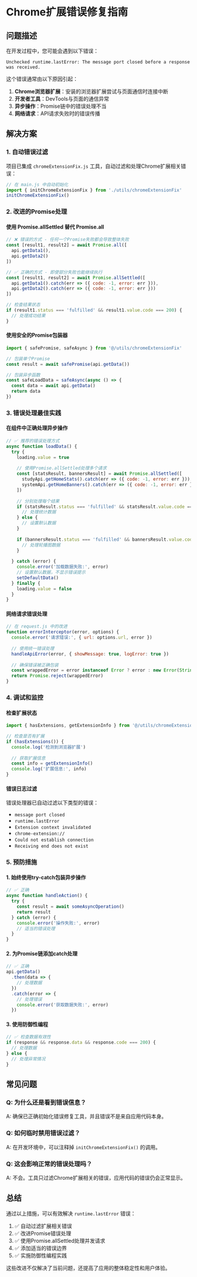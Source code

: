 # Chrome扩展错误修复指南

## 问题描述

在开发过程中，您可能会遇到以下错误：

```
Unchecked runtime.lastError: The message port closed before a response was received.
```

这个错误通常由以下原因引起：

1. **Chrome浏览器扩展**：安装的浏览器扩展尝试与页面通信时连接中断
2. **开发者工具**：DevTools与页面的通信异常
3. **异步操作**：Promise链中的错误处理不当
4. **网络请求**：API请求失败时的错误传播

## 解决方案

### 1. 自动错误过滤

项目已集成 `chromeExtensionFix.js` 工具，自动过滤和处理Chrome扩展相关错误：

```javascript
// 在 main.js 中自动初始化
import { initChromeExtensionFix } from './utils/chromeExtensionFix'
initChromeExtensionFix()
```

### 2. 改进的Promise处理

#### 使用 Promise.allSettled 替代 Promise.all

```javascript
// ❌ 错误的方式 - 任何一个Promise失败都会导致整体失败
const [result1, result2] = await Promise.all([
  api.getData1(),
  api.getData2()
])

// ✅ 正确的方式 - 即使部分失败也能继续执行
const [result1, result2] = await Promise.allSettled([
  api.getData1().catch(err => ({ code: -1, error: err })),
  api.getData2().catch(err => ({ code: -1, error: err }))
])

// 检查结果状态
if (result1.status === 'fulfilled' && result1.value.code === 200) {
  // 处理成功结果
}
```

#### 使用安全的Promise包装器

```javascript
import { safePromise, safeAsync } from '@/utils/chromeExtensionFix'

// 包装单个Promise
const result = await safePromise(api.getData())

// 包装异步函数
const safeLoadData = safeAsync(async () => {
  const data = await api.getData()
  return data
})
```

### 3. 错误处理最佳实践

#### 在组件中正确处理异步操作

```javascript
// ✅ 推荐的错误处理方式
async function loadData() {
  try {
    loading.value = true
    
    // 使用Promise.allSettled处理多个请求
    const [statsResult, bannersResult] = await Promise.allSettled([
      studyApi.getHomeStats().catch(err => ({ code: -1, error: err })),
      systemApi.getHomeBanners().catch(err => ({ code: -1, error: err }))
    ])
    
    // 分别处理每个结果
    if (statsResult.status === 'fulfilled' && statsResult.value.code === 200) {
      // 处理统计数据
    } else {
      // 设置默认数据
    }
    
    if (bannersResult.status === 'fulfilled' && bannersResult.value.code === 200) {
      // 处理轮播图数据
    }
    
  } catch (error) {
    console.error('加载数据失败:', error)
    // 设置默认数据，不显示错误提示
    setDefaultData()
  } finally {
    loading.value = false
  }
}
```

#### 网络请求错误处理

```javascript
// 在 request.js 中的改进
function errorInterceptor(error, options) {
  console.error('请求错误:', { url: options.url, error })
  
  // 使用统一错误处理
  handleApiError(error, { showMessage: true, logError: true })
  
  // 确保错误被正确包装
  const wrappedError = error instanceof Error ? error : new Error(String(error))
  return Promise.reject(wrappedError)
}
```

### 4. 调试和监控

#### 检查扩展状态

```javascript
import { hasExtensions, getExtensionInfo } from '@/utils/chromeExtensionFix'

// 检查是否有扩展
if (hasExtensions()) {
  console.log('检测到浏览器扩展')
  
  // 获取扩展信息
  const info = getExtensionInfo()
  console.log('扩展信息:', info)
}
```

#### 错误日志过滤

错误处理器已自动过滤以下类型的错误：

- `message port closed`
- `runtime.lastError`
- `Extension context invalidated`
- `chrome-extension://`
- `Could not establish connection`
- `Receiving end does not exist`

### 5. 预防措施

#### 1. 始终使用try-catch包装异步操作

```javascript
// ✅ 正确
async function handleAction() {
  try {
    const result = await someAsyncOperation()
    return result
  } catch (error) {
    console.error('操作失败:', error)
    // 适当的错误处理
  }
}
```

#### 2. 为Promise链添加catch处理

```javascript
// ✅ 正确
api.getData()
  .then(data => {
    // 处理数据
  })
  .catch(error => {
    // 处理错误
    console.error('获取数据失败:', error)
  })
```

#### 3. 使用防御性编程

```javascript
// ✅ 检查数据有效性
if (response && response.data && response.code === 200) {
  // 处理数据
} else {
  // 处理异常情况
}
```

## 常见问题

### Q: 为什么还是看到错误信息？

A: 确保已正确初始化错误修复工具，并且错误不是来自应用代码本身。

### Q: 如何临时禁用错误过滤？

A: 在开发环境中，可以注释掉 `initChromeExtensionFix()` 的调用。

### Q: 这会影响正常的错误处理吗？

A: 不会。工具只过滤Chrome扩展相关的错误，应用代码的错误仍会正常显示。

## 总结

通过以上措施，可以有效解决 `runtime.lastError` 错误：

1. ✅ 自动过滤扩展相关错误
2. ✅ 改进Promise错误处理
3. ✅ 使用Promise.allSettled处理并发请求
4. ✅ 添加适当的错误边界
5. ✅ 实施防御性编程实践

这些改进不仅解决了当前问题，还提高了应用的整体稳定性和用户体验。